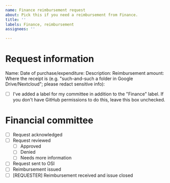 ```yaml
---
name: Finance reimbursement request
about: Pick this if you need a reimbursement from Finance.
title: ''
labels: Finance, reimbursement
assignees: ''

---
```


# Request information

Name: 
Date of purchase/expenditure: 
Description: 
Reimbursement amount: 
Where the receipt is (e.g. "such-and-such a folder in Google Drive/Nextcloud"; please redact sensitive info): 

- [ ] I've added a label for my committee in addition to the "Finance" label. If you don't have GitHub permissions to do this, leave this box unchecked.

# Financial committee 

<!-- Don't touch this section when submitting an issue! -->

<!-- GitHub will automatically save checks/unchecks to these boxes as edits, so you don't need to add dates manually. -->

- [ ] Request acknowledged
- [ ] Request reviewed
  - [ ] Approved
  - [ ] Denied
  - [ ] Needs more information
- [ ] Request sent to OSI
- [ ] Reimbursement issued
- [ ] [REQUESTER] Reimbursement received and issue closed
